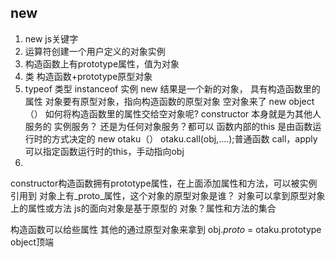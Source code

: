 ## new
1. new js关键字
2. 运算符创建一个用户定义的对象实例
3. 构造函数上有prototype属性，值为对象
4. 类 构造函数+prototype原型对象
5. typeof 类型 instanceof 实例
new 结果是一个新的对象， 具有构造函数里的属性
对象要有原型对象，指向构造函数的原型对象
空对象来了 new object（）
如何将构造函数里的属性交给空对象呢?
constructor 本身就是为其他人服务的
实例服务？ 还是为任何对象服务？都可以
函数内部的this 是由函数运行时的方式决定的
new otaku（）
otaku.call(obj,....);普通函数
call，apply 可以指定函数运行时的this，手动指向obj
6. 
constructor构造函数拥有prototype属性，在上面添加属性和方法，可以被实例引用到
对象上有_proto_属性，这个对象的原型对象是谁？
对象可以拿到原型对象上的属性或方法
js的面向对象是基于原型的
对象？属性和方法的集合

构造函数可以给些属性
其他的通过原型对象来拿到
obj._proto_ = otaku.prototype
object顶端
